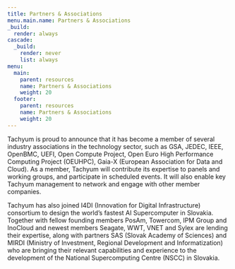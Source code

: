 ```yaml
---
title: Partners & Associations
menu.main.name: Partners & Associations
_build:
  render: always
cascade:
  _build:
    render: never
    list: always
menu:
  main:
    parent: resources
    name: Partners & Associations
    weight: 20
  footer:
    parent: resources
    name: Partners & Associations
    weight: 20
---
```

Tachyum is proud to announce that it has become a member of several industry associations in the technology sector, such as GSA, JEDEC, IEEE, OpenBMC, UEFI, Open Compute Project, Open Euro High Performance Computing Project (OEUHPC), Gaia-X (European Association for Data and Cloud). As a member, Tachyum will contribute its expertise to panels and working groups, and participate in scheduled events. It will also enable key Tachyum management to network and engage with other member companies.



Tachyum has also joined I4DI (Innovation for Digital Infrastructure) consortium to design the world’s fastest AI Supercomputer in Slovakia. Together with fellow founding members PosAm, Towercom, IPM Group and InoCloud and newest members Seagate, WWT, VNET and Sylex are lending their expertise, along with partners SAS (Slovak Academy of Sciences) and MIRDI (Ministry of Investment, Regional Development and Informatization) who are bringing their relevant capabilities and experience to the development of the National Supercomputing Centre (NSCC) in Slovakia.